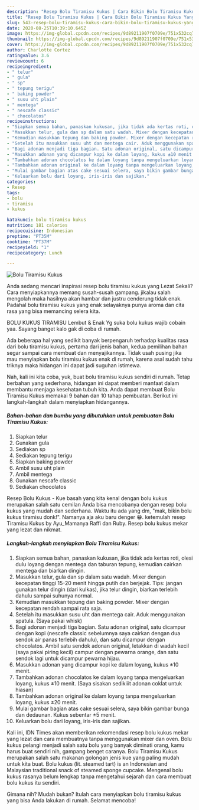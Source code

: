 ```yaml
---
description: "Resep Bolu Tiramisu Kukus | Cara Bikin Bolu Tiramisu Kukus Yang Bikin Ngiler"
title: "Resep Bolu Tiramisu Kukus | Cara Bikin Bolu Tiramisu Kukus Yang Bikin Ngiler"
slug: 543-resep-bolu-tiramisu-kukus-cara-bikin-bolu-tiramisu-kukus-yang-bikin-ngiler
date: 2020-08-25T10:39:10.645Z
image: https://img-global.cpcdn.com/recipes/9d89211907f0709e/751x532cq70/bolu-tiramisu-kukus-foto-resep-utama.jpg
thumbnail: https://img-global.cpcdn.com/recipes/9d89211907f0709e/751x532cq70/bolu-tiramisu-kukus-foto-resep-utama.jpg
cover: https://img-global.cpcdn.com/recipes/9d89211907f0709e/751x532cq70/bolu-tiramisu-kukus-foto-resep-utama.jpg
author: Charlotte Cortez
ratingvalue: 3.6
reviewcount: 6
recipeingredient:
- " telur"
- " gula"
- " sp"
- " tepung terigu"
- " baking powder"
- " susu uht plain"
- " mentega"
- " nescafe classic"
- " chocolatos"
recipeinstructions:
- "Siapkan semua bahan, panaskan kukusan, jika tidak ada kertas roti, olesi dulu loyang dengan mentega dan taburan tepung, kemudian cairkan mentega dan biarkan dingin."
- "Masukkan telur, gula dan sp dalam satu wadah. Mixer dengan kecepatan tinggi 15-20 menit hingga putih dan berjejak. Tips: jangan gunakan telur dingin (dari kulkas), jika telur dingin, biarkan terlebih dahulu sampai suhunya normal."
- "Kemudian masukkan tepung dan baking powder. Mixer dengan kecepatan rendah sampai rata saja."
- "Setelah itu masukkan susu uht dan mentega cair. Aduk menggunakan spatula. (Saya pakai whisk)"
- "Bagi adonan menjadi tiga bagian. Satu adonan original, satu dicampur dengan kopi (nescafe classic sebelumnya saya cairkan dengan dua sendok air panas terlebih dahulu), dan satu dicampur dengan chocolatos. Ambil satu sendok adonan original, letakkan di wadah kecil (saya pakai piring kecil) campur dengan pewarna orange, dan satu sendok lagi untuk dicampur pewarna hijau."
- "Masukkan adonan yang dicampur kopi ke dalam loyang, kukus ±10 menit."
- "Tambahkan adonan chocolatos ke dalam loyang tanpa mengeluarkan loyang, kukus ±10 menit. (Saya sisakan sedikiiit adonan coklat untuk hiasan)"
- "Tambahkan adonan original ke dalam loyang tanpa mengeluarkan loyang, kukus ±20 menit."
- "Mulai gambar bagian atas cake sesuai selera, saya bikin gambar bunga dan dedaunan. Kukus sebentar ±5 menit."
- "Keluarkan bolu dari loyang, iris-iris dan sajikan."
categories:
- Resep
tags:
- bolu
- tiramisu
- kukus

katakunci: bolu tiramisu kukus 
nutrition: 181 calories
recipecuisine: Indonesian
preptime: "PT35M"
cooktime: "PT37M"
recipeyield: "1"
recipecategory: Lunch

---
```



![Bolu Tiramisu Kukus](https://img-global.cpcdn.com/recipes/9d89211907f0709e/751x532cq70/bolu-tiramisu-kukus-foto-resep-utama.jpg)

Anda sedang mencari inspirasi resep bolu tiramisu kukus yang Lezat Sekali? Cara menyiapkannya memang susah-susah gampang. jikalau salah mengolah maka hasilnya akan hambar dan justru cenderung tidak enak. Padahal bolu tiramisu kukus yang enak selayaknya punya aroma dan cita rasa yang bisa memancing selera kita.

BOLU KUKUS TIRAMISU Lembut &amp; Enak Yg suka bolu kukus wajib cobain yaa. Sayang banget kalo gak di coba di rumah.

Ada beberapa hal yang sedikit banyak berpengaruh terhadap kualitas rasa dari bolu tiramisu kukus, pertama dari jenis bahan, kedua pemilihan bahan segar sampai cara membuat dan menyajikannya. Tidak usah pusing jika mau menyiapkan bolu tiramisu kukus enak di rumah, karena asal sudah tahu triknya maka hidangan ini dapat jadi suguhan istimewa.


Nah, kali ini kita coba, yuk, buat bolu tiramisu kukus sendiri di rumah. Tetap berbahan yang sederhana, hidangan ini dapat memberi manfaat dalam membantu menjaga kesehatan tubuh kita. Anda dapat membuat Bolu Tiramisu Kukus memakai 9 bahan dan 10 tahap pembuatan. Berikut ini langkah-langkah dalam menyiapkan hidangannya.

<!--inarticleads1-->

##### Bahan-bahan dan bumbu yang dibutuhkan untuk pembuatan Bolu Tiramisu Kukus:

1. Siapkan  telur
1. Gunakan  gula
1. Sediakan  sp
1. Sediakan  tepung terigu
1. Siapkan  baking powder
1. Ambil  susu uht plain
1. Ambil  mentega
1. Gunakan  nescafe classic
1. Sediakan  chocolatos


Resep Bolu Kukus - Kue basah yang kita kenal dengan bolu kukus merupakan salah satu cemilan Anda bisa mencobanya dengan resep bolu kukus yang mudah dan sederhana. Waktu itu ada yang dm, &#34;mak, bikin bolu kukus tiramisu donk!&#34;. Namanya aja aku baru denger 😁. ketemulah resep Tiramisu Kukus by Ayu_Mamanya Raffi dan Ruby. Resep bolu kukus mekar yang lezat dan nikmat. 

<!--inarticleads2-->

##### Langkah-langkah menyiapkan Bolu Tiramisu Kukus:

1. Siapkan semua bahan, panaskan kukusan, jika tidak ada kertas roti, olesi dulu loyang dengan mentega dan taburan tepung, kemudian cairkan mentega dan biarkan dingin.
1. Masukkan telur, gula dan sp dalam satu wadah. Mixer dengan kecepatan tinggi 15-20 menit hingga putih dan berjejak. Tips: jangan gunakan telur dingin (dari kulkas), jika telur dingin, biarkan terlebih dahulu sampai suhunya normal.
1. Kemudian masukkan tepung dan baking powder. Mixer dengan kecepatan rendah sampai rata saja.
1. Setelah itu masukkan susu uht dan mentega cair. Aduk menggunakan spatula. (Saya pakai whisk)
1. Bagi adonan menjadi tiga bagian. Satu adonan original, satu dicampur dengan kopi (nescafe classic sebelumnya saya cairkan dengan dua sendok air panas terlebih dahulu), dan satu dicampur dengan chocolatos. Ambil satu sendok adonan original, letakkan di wadah kecil (saya pakai piring kecil) campur dengan pewarna orange, dan satu sendok lagi untuk dicampur pewarna hijau.
1. Masukkan adonan yang dicampur kopi ke dalam loyang, kukus ±10 menit.
1. Tambahkan adonan chocolatos ke dalam loyang tanpa mengeluarkan loyang, kukus ±10 menit. (Saya sisakan sedikiiit adonan coklat untuk hiasan)
1. Tambahkan adonan original ke dalam loyang tanpa mengeluarkan loyang, kukus ±20 menit.
1. Mulai gambar bagian atas cake sesuai selera, saya bikin gambar bunga dan dedaunan. Kukus sebentar ±5 menit.
1. Keluarkan bolu dari loyang, iris-iris dan sajikan.


Kali ini, IDN Times akan memberikan rekomendasi resep bolu kukus mekar yang lezat dan cara membuatnya tanpa menggunakan mixer dan oven. Bolu kukus pelangi menjadi salah satu bolu yang banyak diminati orang, kamu harus buat sendiri nih, gampang benget caranya. Bolu Tiramisu Kukus merupakan salah satu makanan golongan jenis kue yang paling mudah untuk kita buat. Bolu kukus (lit. steamed tart) is an Indonesian and Malaysian traditional snack of steamed sponge cupcake. Mengenal bolu kukus rasanya belum lengkap tanpa mengetahui sejarah dan cara membuat bolu kukus itu sendiri. 

Gimana nih? Mudah bukan? Itulah cara menyiapkan bolu tiramisu kukus yang bisa Anda lakukan di rumah. Selamat mencoba!

